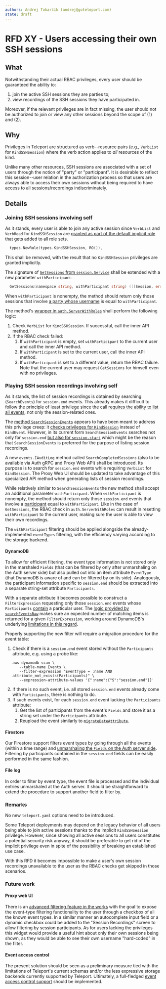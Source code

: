 ```yaml
---
authors: Andrej Tokarčík (andrej@goteleport.com)
state: draft
---
```


# RFD XY - Users accessing their own SSH sessions

## What

Notwithstanding their actual RBAC privileges, every user should be guaranteed the ability to:
1. join the active SSH sessions they are parties to;
2. view recordings of the SSH sessions they have participated in.

Moreover, if the relevant privileges are in fact missing, the user should not be authorized to join or view any other sessions beyond the scope of (1) and (2).

## Why

Privileges in Teleport are structured as verb--resource pairs (e.g., `VerbList` for `KindSSHSession`) where the verb action applies to *all* resources of the kind.

Unlike many other resources, SSH sessions are associated with a set of users through the notion of "party" or "participant". It is desirable to reflect this session--user relation in the authorization process so that users are always able to access their own sessions without being required to have access to all sessions/recordings indiscriminately.

## Details

### Joining SSH sessions involving self

As it stands, every user is able to join any active session since `VerbList` and `VerbRead` for `KindSSHSession` are [granted as part of the default implicit role](https://github.com/gravitational/teleport/blob/ab57eab5c059b323e4fb50cf02c1134745a19dd1/lib/services/role.go#L79) that gets added to all role sets.
```go
  types.NewRule(types.KindSSHSession, RO()),
```
This shall be removed, with the result that no `KindSSHSession` privileges are granted implicitly.

The signature of [`GetSessions` from `session.Service`](https://github.com/gravitational/teleport/blob/ab57eab5c059b323e4fb50cf02c1134745a19dd1/lib/session/session.go#L231-L233) shall be extended with a new parameter `withParticipant`:
```go
  GetSessions(namespace string, withParticipant string) ([]Session, error)
```
When `withParticipant` is nonempty, the method should return only those sessions that involve [a party whose username](https://github.com/gravitational/teleport/blob/ab57eab5c059b323e4fb50cf02c1134745a19dd1/lib/session/session.go#L130-L131) is equal to `withParticipant`.

The method's [wrapper in `auth.ServerWithRoles`](https://github.com/gravitational/teleport/blob/ab57eab5c059b323e4fb50cf02c1134745a19dd1/lib/auth/auth_with_roles.go#L206-L212) shall perform the following logic:
1. Check `VerbList` for `KindSSHSession`. If successful, call the inner API method.
2. If the RBAC check failed:
   1. If `withParticipant` is empty, set `withParticipant` to the current user and call the inner API method.
   1. If `withParticipant` is set to the current user, call the inner API method.
   1. If `withParticipant` is set to a different value, return the RBAC failure.
Note that the current user may request `GetSessions` for himself even with no privileges.

### Playing SSH session recordings involving self

As it stands, the list of session recordings is obtained by searching (`SearchEvents`) for `session.end` events. This already makes it difficult to follow the principle of least privilege since the call [requires the ability to list all events](https://github.com/gravitational/teleport/blob/ab57eab5c059b323e4fb50cf02c1134745a19dd1/lib/auth/auth_with_roles.go#L2998), not only the session-related ones.

The [method `SearchSessionEvents`](https://github.com/gravitational/teleport/blob/ab57eab5c059b323e4fb50cf02c1134745a19dd1/lib/events/api.go#L614-L622) appears to have been meant to address this privilege creep: it [checks privileges for `KindSession`](https://github.com/gravitational/teleport/blob/ab57eab5c059b323e4fb50cf02c1134745a19dd1/lib/auth/auth_with_roles.go#L3012) instead of `KindEvent`. However, in its current form `SearchSessionEvents` searches not only for `session.end` [but also for `session.start`](https://github.com/gravitational/teleport/blob/ab57eab5c059b323e4fb50cf02c1134745a19dd1/lib/events/dynamoevents/dynamoevents.go#L967-L971) which might be the reason that `SearchSessionEvents` is preferred for the purpose of listing session recordings.

A new `events.IAuditLog` method called `SearchCompletedSessions` (also to be available via Auth gRPC and Proxy Web API) shall be introduced. Its purpose is to search for `session.end` events while requiring `VerbList` for `KindSession`. The Proxy Web UI should be updated to take advantage of this specialized API method when generating lists of session recordings.

While relatively similar to `SearchSessionEvents` the new method shall accept an additional parameter `withParticipant`. When `withParticipant` is nonempty, the method should return only those `session.end` events that involve a [participant](https://github.com/gravitational/teleport/blob/ab57eab5c059b323e4fb50cf02c1134745a19dd1/api/types/events/events.proto#L306-L307) equal to `withParticipant`. Like in the case of `GetSessions`, the RBAC check in `auth.ServerWithRoles` can result in resetting `withParticipant` to the current user, making sure the user is able to view their own recordings.

The `withParticipant` filtering should be applied alongside the already-implemented `eventTypes` filtering, with the efficiency varying according to the storage backend.

#### DynamoDB

To allow for efficient filtering, the event type information is not stored only in the marshaled `Fields` (that can be filtered by only after unmarshaling on the Auth server side) but also pulled out into an item attribute `EventType` (that DynamoDB is aware of and can be filtered by on its side). Analogously, the participant information specific to `session.end` should be extracted into a separate string-set attribute `Participants`.

With a separate attribute it becomes possible to construct a `FilterExpression` requesting only those `session.end` events whose `Participants` [contain](https://docs.aws.amazon.com/amazondynamodb/latest/developerguide/Expressions.ConditionExpressions.html#Expressions.ConditionExpressions.CheckingForContains) a particular user. The [logic provided by `searchEventsRaw`](https://github.com/gravitational/teleport/blob/992c10f547a6b7c24247835d7711fadb46ad9022/lib/events/dynamoevents/dynamoevents.go#L805-L810) makes sure an expected number of matching items is returned for a given `FilterExpression`, working around DynamoDB's underlying [limitations in this regard](https://docs.aws.amazon.com/amazondynamodb/latest/developerguide/Query.html#Query.Limit).

Properly supporting the new filter will require a migration procedure for the event table:

1. Check if there is a `session.end` event stored without the `Participants` attribute, e.g. using a probe like:
   ```
   aws dynamodb scan \
      --table-name Events \
      --filter-expression "EventType = :name AND attribute_not_exists(Participants)" \
      --expression-attribute-values '{":name":{"S":"session.end"}}'
   ```
1. If there is no such event, i.e. all stored `session.end` events already come with `Participants`, there is nothing to do.
1. If such events exist, for each `session.end` event lacking the `Participants` attribute:
   1. Get the list of participants from the event's `Fields` and store it as a string set under the `Participants` attribute.
   1. Reupload the event similarly to [`migrateDateAttribute`](https://github.com/gravitational/teleport/blob/992c10f547a6b7c24247835d7711fadb46ad9022/lib/events/dynamoevents/dynamoevents.go#L1170).

#### Firestore

Our Firestore support filters event types by going through all the events (within a time range) and [unmarshaling the `Fields` on the Auth server side](https://github.com/gravitational/teleport/blob/992c10f547a6b7c24247835d7711fadb46ad9022/lib/events/firestoreevents/firestoreevents.go#L539-L550). Filtering by participants contained in the `session.end` fields can be easily performed in the same fashion.

#### File log

In order to filter by event type, the event file is processed and the individual entries unmarshaled at the Auth server. It should be straightforward to extend the procedure to support another field to filter by.

### Remarks

No new `teleport.yaml` options need to be introduced.

Some Teleport deployments may depend on the legacy behavior of all users being able to join active sessions thanks to the implicit `KindSSHSession` privilege. However, since showing all active sessions to all users constitutes a potential security risk anyway, it should be preferable to get rid of the implicit privilege even in spite of the possibility of breaking an established use case.

With this RFD it becomes impossible to make a user's own session recordings unavailable to the user as the RBAC checks get skipped in those scenarios.

### Future work

#### Proxy web UI

There is an [advanced filtering feature in the works](https://github.com/gravitational/teleport/issues/8155) with the goal to expose the event-type filtering functionality to the user through a checkbox of all the known event types. In a similar manner an autocomplete input field or a dynamic checkbox could be added to the "Session Recordings" screen to allow filtering by session participants. As for users lacking the privileges this widget would provide a useful hint about only their own sessions being shown, as they would be able to see their own username "hard-coded" in the filter.

#### Event access control

The present solution should be seen as a preliminary measure tied with the limitations of Teleport's current schemas and/or the less expressive storage backends currently supported by Teleport. Ultimately, a full-fledged [event access control support](https://github.com/gravitational/teleport/issues/5430) should be implemented.
